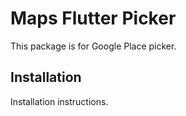 # Maps Flutter Picker

This package is for Google Place picker.

## Installation

Installation instructions.